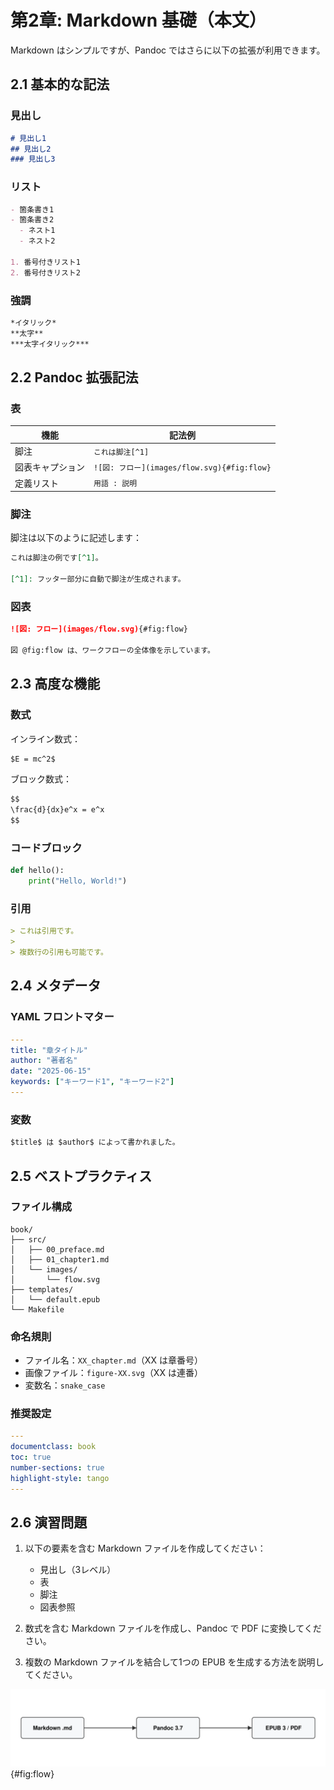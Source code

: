 # 第2章: Markdown 基礎（本文）

Markdown はシンプルですが、Pandoc ではさらに以下の拡張が利用できます。

## 2.1 基本的な記法

### 見出し

```markdown
# 見出し1
## 見出し2
### 見出し3
```

### リスト

```markdown
- 箇条書き1
- 箇条書き2
  - ネスト1
  - ネスト2

1. 番号付きリスト1
2. 番号付きリスト2
```

### 強調

```markdown
*イタリック*
**太字**
***太字イタリック***
```

## 2.2 Pandoc 拡張記法

### 表

| 機能               | 記法例                                   |
|--------------------|------------------------------------------|
| 脚注               | `これは脚注[^1]`                         |
| 図表キャプション   | `![図: フロー](images/flow.svg){#fig:flow}` |
| 定義リスト         | `用語 : 説明`                            |

### 脚注

脚注は以下のように記述します：

```markdown
これは脚注の例です[^1]。

[^1]: フッター部分に自動で脚注が生成されます。
```

### 図表

```markdown
![図: フロー](images/flow.svg){#fig:flow}

図 @fig:flow は、ワークフローの全体像を示しています。
```

## 2.3 高度な機能

### 数式

インライン数式：
```markdown
$E = mc^2$
```

ブロック数式：
```markdown
$$
\frac{d}{dx}e^x = e^x
$$
```

### コードブロック

```python
def hello():
    print("Hello, World!")
```

### 引用

```markdown
> これは引用です。
> 
> 複数行の引用も可能です。
```

## 2.4 メタデータ

### YAML フロントマター

```yaml
---
title: "章タイトル"
author: "著者名"
date: "2025-06-15"
keywords: ["キーワード1", "キーワード2"]
---
```

### 変数

```markdown
$title$ は $author$ によって書かれました。
```

## 2.5 ベストプラクティス

### ファイル構成

```
book/
├── src/
│   ├── 00_preface.md
│   ├── 01_chapter1.md
│   └── images/
│       └── flow.svg
├── templates/
│   └── default.epub
└── Makefile
```

### 命名規則

- ファイル名：`XX_chapter.md`（XX は章番号）
- 画像ファイル：`figure-XX.svg`（XX は連番）
- 変数名：`snake_case`

### 推奨設定

```yaml
---
documentclass: book
toc: true
number-sections: true
highlight-style: tango
---
```

## 2.6 演習問題

1. 以下の要素を含む Markdown ファイルを作成してください：
   - 見出し（3レベル）
   - 表
   - 脚注
   - 図表参照

2. 数式を含む Markdown ファイルを作成し、Pandoc で PDF に変換してください。

3. 複数の Markdown ファイルを結合して1つの EPUB を生成する方法を説明してください。

![図: フロー](images/flow.svg){#fig:flow}

[^1]: フッター部分に自動で脚注が生成されます。

